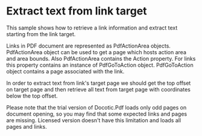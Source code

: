 # Extract text from link target
This sample shows how to retrieve a link information and extract text starting from the link target.

Links in PDF document are represented as PdfActionArea objects. PdfActionArea object can be used to get a page which hosts action area and area bounds. Also PdfActionArea contains the Action property. For links this property contains an instance of PdfGoToAction object. PdfGoToAction object contains a page associated with the link. 

In order to extract text from link's target page we should get the top offset on target page and then retrieve all text from target page with coordinates below the top offset.

Please note that the trial version of Docotic.Pdf loads only odd pages on document opening, so you may find that some expected links and pages are missing. Licensed version doesn't have this limitation and loads all pages and links.